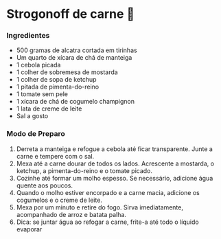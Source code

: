 # Strogonoff de carne :meat_on_bone:

### Ingredientes

- 500 gramas de alcatra cortada em tirinhas
- Um quarto de xícara de chá de manteiga
- 1 cebola picada
- 1 colher de sobremesa de mostarda
- 1 colher de sopa de ketchup
- 1 pitada de pimenta-do-reino
- 1 tomate sem pele
- 1 xícara de chá de cogumelo champignon
- 1 lata de creme de leite
- Sal a gosto



### Modo de Preparo

1. Derreta a manteiga e refogue a cebola até ficar transparente. Junte a carne e tempere com o sal.
2. Mexa até a carne dourar de todos os lados. Acrescente a mostarda, o ketchup, a pimenta-do-reino e o tomate picado.
3. Cozinhe até formar um molho espesso. Se necessário, adicione água quente aos poucos.
4. Quando o molho estiver encorpado e a carne macia, adicione os cogumelos e o creme de leite.
5. Mexa por um minuto e retire do fogo. Sirva imediatamente, acompanhado de arroz e batata palha.
6. Dica: se juntar água ao refogar a carne, frite-a até todo o líquido evaporar

